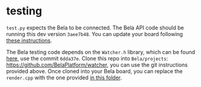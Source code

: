 # testing

`test.py` expects the Bela to be connected. The Bela API code should be running this dev version `3aee7b48`. You can update your board following [these instructions](https://github.com/giuliomoro/git-tutorial#bela-workflow).

The Bela testing code depends on the `Watcher.h` library, which can be found [here](https://github.com/BelaPlatform/watcher), use the commit `6dda37e`. Clone this repo into `Bela/projects`: https://github.com/BelaPlatform/watcher, you can use the git instructions provided above. Once cloned into your Bela board, you can replace the `render.cpp` with the one provided [in this folder](render.cpp).